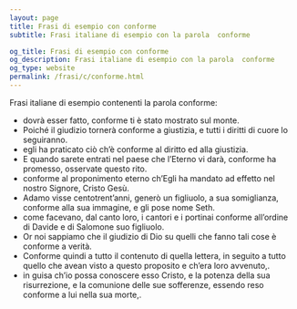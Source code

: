 ```yaml
---
layout: page
title: Frasi di esempio con conforme 
subtitle: Frasi italiane di esempio con la parola  conforme

og_title: Frasi di esempio con conforme 
og_description: Frasi italiane di esempio con la parola  conforme
og_type: website
permalink: /frasi/c/conforme.html
---
```


Frasi italiane di esempio contenenti la parola conforme:


- dovrà esser fatto, conforme ti è stato mostrato sul monte.
- Poiché il giudizio tornerà conforme a giustizia, e tutti i diritti di cuore lo seguiranno.
- egli ha praticato ciò ch’è conforme al diritto ed alla giustizia.
- E quando sarete entrati nel paese che l’Eterno vi darà, conforme ha promesso, osservate questo rito.
- conforme al proponimento eterno ch’Egli ha mandato ad effetto nel nostro Signore, Cristo Gesù.
- Adamo visse centotrent’anni, generò un figliuolo, a sua somiglianza, conforme alla sua immagine, e gli pose nome Seth.
- come facevano, dal canto loro, i cantori e i portinai conforme all’ordine di Davide e di Salomone suo figliuolo.
- Or noi sappiamo che il giudizio di Dio su quelli che fanno tali cose è conforme a verità.
- Conforme quindi a tutto il contenuto di quella lettera, in seguito a tutto quello che avean visto a questo proposito e ch’era loro avvenuto,.
- in guisa ch’io possa conoscere esso Cristo, e la potenza della sua risurrezione, e la comunione delle sue sofferenze, essendo reso conforme a lui nella sua morte,.
